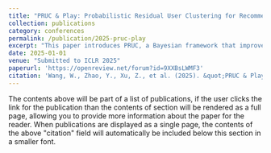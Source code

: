 ```yaml
---
title: "PRUC & Play: Probabilistic Residual User Clustering for Recommender Systems"
collection: publications
category: conferences
permalink: /publication/2025-pruc-play
excerpt: "This paper introduces PRUC, a Bayesian framework that improves recommender systems through residual user clustering."
date: 2025-01-01
venue: "Submitted to ICLR 2025"
paperurl: 'https://openreview.net/forum?id=9XXBsLWMF3'
citation: 'Wang, W., Zhao, Y., Xu, Z., et al. (2025). &quot;PRUC & Play: Probabilistic Residual User Clustering for Recommender Systems.&quot; <i>Submitted to ICLR 2025</i>.'
---
```


The contents above will be part of a list of publications, if the user clicks the link for the publication than the contents of section will be rendered as a full page, allowing you to provide more information about the paper for the reader. When publications are displayed as a single page, the contents of the above "citation" field will automatically be included below this section in a smaller font.
